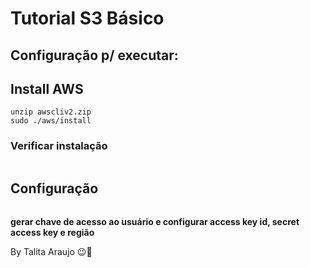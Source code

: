 # Tutorial S3 Básico

## Configuração p/ executar:

## Install AWS

```$ curl "https://awscli.amazonaws.com/awscli-exe-linux-x86_64.zip" -o "awscliv2.zip"
unzip awscliv2.zip
sudo ./aws/install
```

### Verificar instalação

```aws --version

```

## Configuração

```aws configure

```

**gerar chave de acesso ao usuário e configurar access key id, secret access key e região**

By Talita Araujo :wink::purple_heart:
